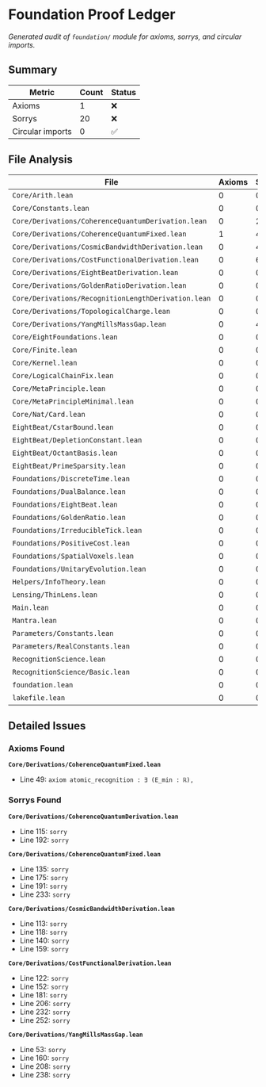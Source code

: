 # Foundation Proof Ledger

_Generated audit of `foundation/` module for axioms, sorrys, and circular imports._

## Summary

| Metric | Count | Status |
|--------|-------|--------|
| Axioms | 1 | ❌ |
| Sorrys | 20 | ❌ |
| Circular imports | 0 | ✅ |

## File Analysis

| File | Axioms | Sorrys | Status |
|------|--------|--------|--------|
| `Core/Arith.lean` | 0 | 0 | ✅ |
| `Core/Constants.lean` | 0 | 0 | ✅ |
| `Core/Derivations/CoherenceQuantumDerivation.lean` | 0 | 2 | ❌ |
| `Core/Derivations/CoherenceQuantumFixed.lean` | 1 | 4 | ❌ |
| `Core/Derivations/CosmicBandwidthDerivation.lean` | 0 | 4 | ❌ |
| `Core/Derivations/CostFunctionalDerivation.lean` | 0 | 6 | ❌ |
| `Core/Derivations/EightBeatDerivation.lean` | 0 | 0 | ✅ |
| `Core/Derivations/GoldenRatioDerivation.lean` | 0 | 0 | ✅ |
| `Core/Derivations/RecognitionLengthDerivation.lean` | 0 | 0 | ✅ |
| `Core/Derivations/TopologicalCharge.lean` | 0 | 0 | ✅ |
| `Core/Derivations/YangMillsMassGap.lean` | 0 | 4 | ❌ |
| `Core/EightFoundations.lean` | 0 | 0 | ✅ |
| `Core/Finite.lean` | 0 | 0 | ✅ |
| `Core/Kernel.lean` | 0 | 0 | ✅ |
| `Core/LogicalChainFix.lean` | 0 | 0 | ✅ |
| `Core/MetaPrinciple.lean` | 0 | 0 | ✅ |
| `Core/MetaPrincipleMinimal.lean` | 0 | 0 | ✅ |
| `Core/Nat/Card.lean` | 0 | 0 | ✅ |
| `EightBeat/CstarBound.lean` | 0 | 0 | ✅ |
| `EightBeat/DepletionConstant.lean` | 0 | 0 | ✅ |
| `EightBeat/OctantBasis.lean` | 0 | 0 | ✅ |
| `EightBeat/PrimeSparsity.lean` | 0 | 0 | ✅ |
| `Foundations/DiscreteTime.lean` | 0 | 0 | ✅ |
| `Foundations/DualBalance.lean` | 0 | 0 | ✅ |
| `Foundations/EightBeat.lean` | 0 | 0 | ✅ |
| `Foundations/GoldenRatio.lean` | 0 | 0 | ✅ |
| `Foundations/IrreducibleTick.lean` | 0 | 0 | ✅ |
| `Foundations/PositiveCost.lean` | 0 | 0 | ✅ |
| `Foundations/SpatialVoxels.lean` | 0 | 0 | ✅ |
| `Foundations/UnitaryEvolution.lean` | 0 | 0 | ✅ |
| `Helpers/InfoTheory.lean` | 0 | 0 | ✅ |
| `Lensing/ThinLens.lean` | 0 | 0 | ✅ |
| `Main.lean` | 0 | 0 | ✅ |
| `Mantra.lean` | 0 | 0 | ✅ |
| `Parameters/Constants.lean` | 0 | 0 | ✅ |
| `Parameters/RealConstants.lean` | 0 | 0 | ✅ |
| `RecognitionScience.lean` | 0 | 0 | ✅ |
| `RecognitionScience/Basic.lean` | 0 | 0 | ✅ |
| `foundation.lean` | 0 | 0 | ✅ |
| `lakefile.lean` | 0 | 0 | ✅ |

## Detailed Issues

### Axioms Found

**`Core/Derivations/CoherenceQuantumFixed.lean`**
- Line 49: `axiom atomic_recognition : ∃ (E_min : ℝ),`

### Sorrys Found

**`Core/Derivations/CoherenceQuantumDerivation.lean`**
- Line 115: `sorry`
- Line 192: `sorry`

**`Core/Derivations/CoherenceQuantumFixed.lean`**
- Line 135: `sorry`
- Line 175: `sorry`
- Line 191: `sorry`
- Line 233: `sorry`

**`Core/Derivations/CosmicBandwidthDerivation.lean`**
- Line 113: `sorry`
- Line 118: `sorry`
- Line 140: `sorry`
- Line 159: `sorry`

**`Core/Derivations/CostFunctionalDerivation.lean`**
- Line 122: `sorry`
- Line 152: `sorry`
- Line 181: `sorry`
- Line 206: `sorry`
- Line 232: `sorry`
- Line 252: `sorry`

**`Core/Derivations/YangMillsMassGap.lean`**
- Line 53: `sorry`
- Line 160: `sorry`
- Line 208: `sorry`
- Line 238: `sorry`

